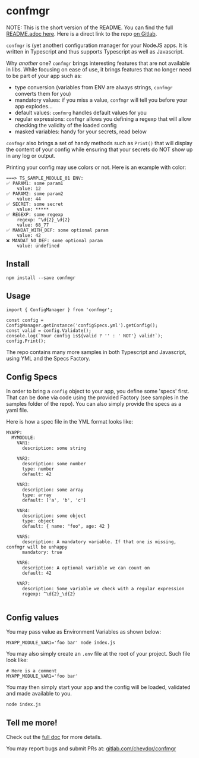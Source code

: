 # confmgr

NOTE: This is the short version of the README. You can find the full [README.adoc here](https://gitlab.com/chevdor/confmgr/-/raw/master/README.adoc). Here is a direct link to the repo [on Gitlab](https://gitlab.com/chevdor/confmgr/).

`confmgr` is (yet another) configuration manager for your NodeJS apps. It is written in Typescript and thus supports Typescript as well as Javascript. 

Why *another* one? `confmgr` brings interesting features that are not available in libs. While focusing on ease of use, it brings features that no longer need to be part of your app such as:

- type conversion (variables from ENV are always strings, `confmgr` converts them for you)
- mandatory values: if you miss a value, `confmgr`  will tell you before your app explodes...
- default values: `confmrg` handles default values for you
- regular expressions: `confmgr` allows you defining a regexp that will allow checking the validity of the loaded config
- masked variables: handy for your secrets, read below

`confmgr` also brings a set of handy methods such as `Print()` that will display the content of your config while ensuring that your secrets do NOT show up in any log or output.

Printing your config may use colors or not. Here is an example with color:

```
===> TS_SAMPLE_MODULE_01 ENV:
✅ PARAM1: some param1
    value: 12
✅ PARAM2: some param2
    value: 44
✅ SECRET: some secret
    value: *****
✅ REGEXP: some regexp
    regexp: ^\d{2}_\d{2}
    value: 68_77
✅ MANDAT_WITH_DEF: some optional param
    value: 42
❌ MANDAT_NO_DEF: some optional param
    value: undefined
```

## Install

    npm install --save confmgr

## Usage

    import { ConfigManager } from 'confmgr';

    const config = ConfigManager.getInstance('configSpecs.yml').getConfig();
    const valid = config.Validate();
    console.log(`Your config is${valid ? '' : ' NOT'} valid!`);
    config.Print();

The repo contains many more samples in both Typescript and Javascript, using YML and the Specs Factory.

## Config Specs

In order to bring a `config` object to your app, you define some 'specs' first. That can be done via code using the provided Factory (see samples in the samples folder of the repo). You can also simply provide the specs as a yaml file.

Here is how a spec file in the YML format looks like:
```
MYAPP:
  MYMODULE:
    VAR1:
      description: some string
    
    VAR2:
      description: some number
      type: number
      default: 42
    
    VAR3:
      description: some array
      type: array
      default: ['a', 'b', 'c']
    
    VAR4: 
      description: some object
      type: object
      default: { name: "foo", age: 42 }

    VAR5:
      description: A mandatory variable. If that one is missing, confmgr will be unhappy
      mandatory: true
     
    VAR6:
      description: A optional variable we can count on
      default: 42

    VAR7:
      description: Some variable we check with a regular expression
      regexp: ^\d{2}_\d{2}      
 
```

## Config values

You may pass value as Environment Variables as shown below:

    MYAPP_MODULE_VAR1='foo bar' node index.js

You may also simply create an `.env` file at the root of your project. Such file look like:

    # Here is a comment
    MYAPP_MODULE_VAR1='foo bar'

You may then simply start your app and the config will be loaded, validated and made available to you.

    node index.js



## Tell me more!

Check out the [full doc](https://gitlab.com/chevdor/confmgr/-/raw/master/README.adoc) for more details.

You may report bugs and submit PRs at: [gitlab.com/chevdor/confmgr](https://gitlab.com/chevdor/confmgr)
